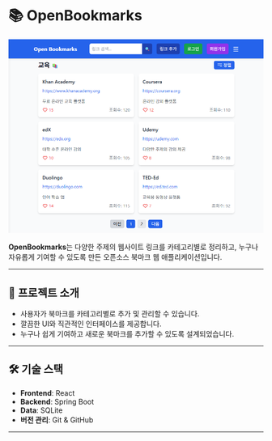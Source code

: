 # 📚 OpenBookmarks

![alt text](image.png)

**OpenBookmarks**는 다양한 주제의 웹사이트 링크를 카테고리별로 정리하고, 누구나 자유롭게 기여할 수 있도록 만든 오픈소스 북마크 웹 애플리케이션입니다.

---

## 🚀 프로젝트 소개

- 사용자가 북마크를 카테고리별로 추가 및 관리할 수 있습니다.
- 깔끔한 UI와 직관적인 인터페이스를 제공합니다.
- 누구나 쉽게 기여하고 새로운 북마크를 추가할 수 있도록 설계되었습니다.

---

## 🛠️ 기술 스택

- **Frontend**: React
- **Backend**: Spring Boot
- **Data**: SQLite
- **버전 관리**: Git & GitHub

---
